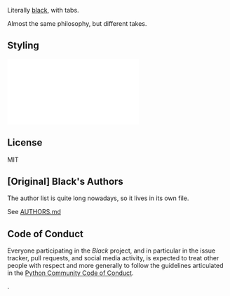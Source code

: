 Literally [black](https://black.readthedocs.io/en/stable/), with tabs.

Almost the same philosophy, but different takes.
## Styling
![TODO.md](./TODO.md)
## License

MIT


## [Original] Black's Authors

The author list is quite long nowadays, so it lives in its own file.

See [AUTHORS.md](./AUTHORS.md)

## Code of Conduct

Everyone participating in the _Black_ project, and in particular in the issue tracker,
pull requests, and social media activity, is expected to treat other people with respect
and more generally to follow the guidelines articulated in the
[Python Community Code of Conduct](https://www.python.org/psf/codeofconduct/).

.
